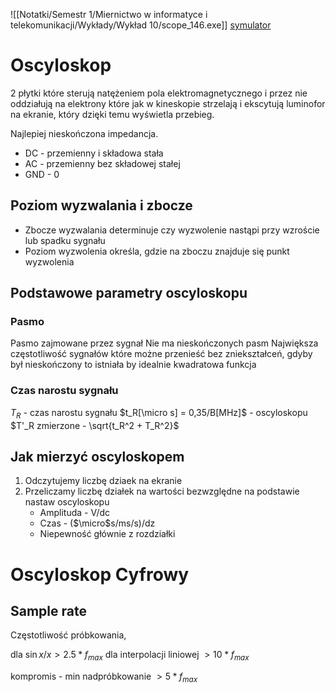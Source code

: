 ![[Notatki/Semestr 1/Miernictwo w informatyce i telekomunikacji/Wykłady/Wykład 10/scope_146.exe]]
[symulator](https://www.zeitnitz.eu/scope_en)

# Oscyloskop

2 płytki które sterują natężeniem pola elektromagnetycznego i przez nie oddziałują na elektrony które jak w kineskopie strzelają i ekscytują luminofor na ekranie, który dzięki temu wyświetla przebieg.

Najlepiej nieskończona impedancja.

- DC - przemienny i składowa stała
- AC - przemienny bez składowej stałej
- GND - 0

## Poziom wyzwalania i zbocze

- Zbocze wyzwalania determinuje czy wyzwolenie nastąpi przy wzroście lub spadku sygnału
- Poziom wyzwolenia określa, gdzie na zboczu znajduje się punkt wyzwolenia

## Podstawowe parametry oscyloskopu

### Pasmo
Pasmo zajmowane przez sygnał
Nie ma nieskończonych pasm
Największa częstotliwość sygnałów które możne przenieść bez zniekształceń, gdyby był nieskończony to istniała by idealnie kwadratowa funkcja

### Czas narostu sygnału
   $T_R$ - czas narostu sygnału
   $t_R[\micro s] = 0,35/B[MHz]$ - oscyloskopu
   $T'_R zmierzone - \sqrt{t_R^2 + T_R^2}$

## Jak mierzyć oscyloskopem

1. Odczytujemy liczbę dziaek na ekranie
2. Przeliczamy liczbę działek na wartości bezwzględne na podstawie nastaw oscyloskopu
   - Amplituda - V/dc
   - Czas - ($\micro$s/ms/s)/dz
   - Niepewność głównie z rozdziałki

# Oscyloskop Cyfrowy

## Sample rate

Częstotliwość próbkowania, 

dla $\sin{x}/x >2.5*f_{max}$
dla interpolacji liniowej $>10*f_{max}$

kompromis - min nadpróbkowanie $>5*f_{max}$

